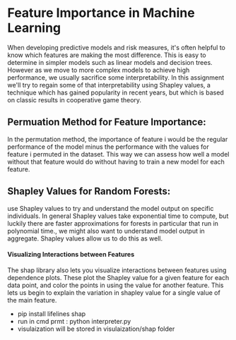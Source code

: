 
# Feature Importance in Machine Learning

When developing predictive models and risk measures, it's often helpful to know which features are making the most difference. This is easy to determine in simpler models such as linear models and decision trees. However as we move to more complex models to achieve high performance, we usually sacrifice some interpretability. In this assignment we'll try to regain some of that interpretability using Shapley values, a technique which has gained popularity in recent years, but which is based on classic results in cooperative game theory. 


## Permuation Method for Feature Importance:

In the permutation method, the importance of feature  i  would be the regular performance of the model minus the performance with the values for feature  i  permuted in the dataset. This way we can assess how well a model without that feature would do without having to train a new model for each feature.

## Shapley Values for Random Forests:
use Shapley values to try and understand the model output on specific individuals. In general Shapley values take exponential time to compute, but luckily there are faster approximations for forests in particular that run in polynomial time., we might also want to understand model output in aggregate. Shapley values allow us to do this as well.

#### Visualizing Interactions between Features
The shap library also lets you visualize interactions between features using dependence plots. These plot the Shapley value for a given feature for each data point, and color the points in using the value for another feature. This lets us begin to explain the variation in shapley value for a single value of the main feature.
 
 
- pip install lifelines shap
- run in cmd prmt :   python interpreter.py
- visulaization will be stored in visulaization/shap folder 
